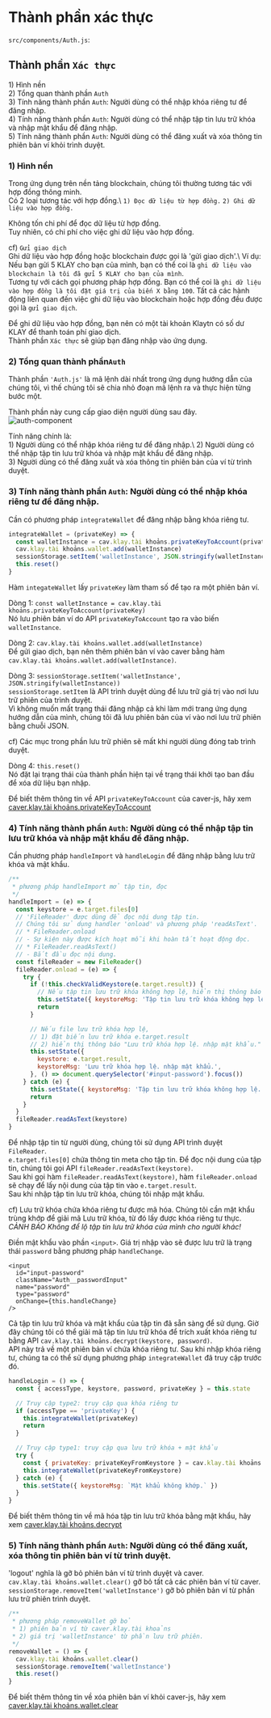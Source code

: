 # Thành phần xác thực

`src/components/Auth.js`:

## Thành phần `Xác thực` <a href="#auth-component" id="auth-component"></a>

1\) Hình nền\
2\) Tổng quan thành phần `Auth`\
3\) Tính năng thành phần `Auth`: Người dùng có thể nhập khóa riêng tư để đăng nhập.\
4\) Tính năng thành phần `Auth`: Người dùng có thể nhập tập tin lưu trữ khóa và nhập mật khẩu để đăng nhập.\
5\) Tính năng thành phần `Auth`: Người dùng có thể đăng xuất và xóa thông tin phiên bản ví khỏi trình duyệt.

### 1) Hình nền <a href="#1-background" id="1-background"></a>

Trong ứng dụng trên nền tảng blockchain, chúng tôi thường tương tác với hợp đồng thông minh.\
Có 2 loại tương tác với hợp đồng.\ `1) Đọc dữ liệu từ hợp đồng.` `2) Ghi dữ liệu vào hợp đồng.`

Không tốn chi phí để đọc dữ liệu từ hợp đồng.\
Tuy nhiên, có chi phí cho việc ghi dữ liệu vào hợp đồng.

cf) `Gửi giao dịch`\
Ghi dữ liệu vào hợp đồng hoặc blockchain được gọi là 'gửi giao dịch'.\ Ví dụ: Nếu bạn gửi 5 KLAY cho bạn của mình, bạn có thể coi là `ghi dữ liệu vào blockchain là tôi đã gửi 5 KLAY cho bạn của mình`.\
Tương tự với cách gọi phương pháp hợp đồng. Bạn có thể coi là `ghi dữ liệu vào hợp đồng là tôi đặt giá trị của biến X bằng 100`. Tất cả các hành động liên quan đến việc ghi dữ liệu vào blockchain hoặc hợp đồng đều được gọi là `gửi giao dịch`.

Để ghi dữ liệu vào hợp đồng, bạn nên có một tài khoản Klaytn có số dư KLAY để thanh toán phí giao dịch.\
Thành phần `Xác thực` sẽ giúp bạn đăng nhập vào ứng dụng.

### 2) Tổng quan thành phần`Auth` <a href="#2-auth-component-overview" id="2-auth-component-overview"></a>

Thành phần `'Auth.js'` là mã lệnh dài nhất trong ứng dụng hướng dẫn của chúng tôi, vì thế chúng tôi sẽ chia nhỏ đoạn mã lệnh ra và thực hiện từng bước một.

Thành phần này cung cấp giao diện người dùng sau đây. ![auth-component](/img/build/tutorials/tutorial-auth-component.png)

Tính năng chính là:\
1\) Người dùng có thể nhập khóa riêng tư để đăng nhập.\ 2\) Người dùng có thể nhập tập tin lưu trữ khóa và nhập mật khẩu để đăng nhập.\
3\) Người dùng có thể đăng xuất và xóa thông tin phiên bản của ví từ trình duyệt.

### 3) Tính năng thành phần `Auth`: Người dùng có thể nhập khóa riêng tư để đăng nhập. <a href="#3-auth-component-feature-user-can-input-private-key-to-login" id="3-auth-component-feature-user-can-input-private-key-to-login"></a>

Cần có phương pháp `integrateWallet` để đăng nhập bằng khóa riêng tư.

```javascript
integrateWallet = (privateKey) => {
  const walletInstance = cav.klay.tài khoảns.privateKeyToAccount(privateKey)
  cav.klay.tài khoảns.wallet.add(walletInstance)
  sessionStorage.setItem('walletInstance', JSON.stringify(walletInstance))
  this.reset()
}
```

Hàm `integateWallet` lấy `privateKey` làm tham số để tạo ra một phiên bản ví.

Dòng 1: `const walletInstance = cav.klay.tài khoảns.privateKeyToAccount(privateKey)`\
Nó lưu phiên bản ví do API `privateKeyToAccount` tạo ra vào biến `walletInstance`.

Dòng 2: `cav.klay.tài khoảns.wallet.add(walletInstance)`\
Để gửi giao dịch, bạn nên thêm phiên bản ví vào caver bằng hàm `cav.klay.tài khoảns.wallet.add(walletInstance)`.

Dòng 3: `sessionStorage.setItem('walletInstance', JSON.stringify(walletInstance))`\
`sessionStorage.setItem` là API trình duyệt dùng để lưu trữ giá trị vào nơi lưu trữ phiên của trình duyệt.\
Vì không muốn mất trạng thái đăng nhập cả khi làm mới trang ứng dụng hướng dẫn của mình, chúng tôi đã lưu phiên bản của ví vào nơi lưu trữ phiên bằng chuỗi JSON.

cf) Các mục trong phần lưu trữ phiên sẽ mất khi người dùng đóng tab trình duyệt.

Dòng 4: `this.reset()`\
Nó đặt lại trạng thái của thành phần hiện tại về trạng thái khởi tạo ban đầu để xóa dữ liệu bạn nhập.

Để biết thêm thông tin về API `privateKeyToAccount` của caver-js, hãy xem [caver.klay.tài khoảns.privateKeyToAccount](../../../../references/sdk/caver-js-1.4.1/api/caver.klay.accounts.md#privatekeytoaccount)

### 4) Tính năng thành phần `Auth`: Người dùng có thể nhập tập tin lưu trữ khóa và nhập mật khẩu để đăng nhập. <a href="#4-auth-component-feature-user-can-import-keystore-file-and-input-password-to-log" id="4-auth-component-feature-user-can-import-keystore-file-and-input-password-to-log"></a>

Cần phương pháp `handleImport` và `handleLogin` để đăng nhập bằng lưu trữ khóa và mật khẩu.

```javascript
/**
 * phương pháp handleImport mở tập tin, đọc
 */
handleImport = (e) => {
  const keystore = e.target.files[0]
  // 'FileReader' được dùng để đọc nội dung tập tin.
  // Chúng tôi sử dụng handler 'onload' và phương pháp 'readAsText'.
  // * FileReader.onload
  // - Sự kiện này được kích hoạt mỗi khi hoàn tất hoạt động đọc.
  // * FileReader.readAsText()
  // - Bắt đầu đọc nội dung.
  const fileReader = new FileReader()
  fileReader.onload = (e) => {
    try {
      if (!this.checkValidKeystore(e.target.result)) {
        // Nếu tập tin lưu trữ khóa không hợp lệ, hiển thị thông báo "Tập tin lưu trữ khóa không hợp lệ."
        this.setState({ keystoreMsg: 'Tập tin lưu trữ khóa không hợp lệ.' })
        return
      }

      // Nếu file lưu trữ khóa hợp lệ,
      // 1) đặt biến lưu trữ khóa e.target.result
      // 2) hiển thị thông báo "Lưu trữ khóa hợp lệ. nhập mật khẩu."
      this.setState({
        keystore: e.target.result,
        keystoreMsg: 'Lưu trữ khóa hợp lệ. nhập mật khẩu.',
      }, () => document.querySelector('#input-password').focus())
    } catch (e) {
      this.setState({ keystoreMsg: 'Tập tin lưu trữ khóa không hợp lệ.' })
      return
    }
  }
  fileReader.readAsText(keystore)
}
```

Để nhập tập tin từ người dùng, chúng tôi sử dụng API trình duyệt `FileReader`.\
`e.target.files[0]` chứa thông tin meta cho tập tin. Để đọc nội dung của tập tin, chúng tôi gọi API `fileReader.readAsText(keystore)`.\
Sau khi gọi hàm `fileReader.readAsText(keystore)`, hàm `fileReader.onload` sẽ chạy để lấy nội dung của tập tin vào `e.target.result`.\
Sau khi nhập tập tin lưu trữ khóa, chúng tôi nhập mật khẩu.

cf) Lưu trữ khóa chứa khóa riêng tư được mã hóa. Chúng tôi cần mật khẩu trùng khớp để giải mã Lưu trữ khóa, từ đó lấy được khóa riêng tư thực.\
_CẢNH BÁO Không để lộ tập tin lưu trữ khóa của mình cho người khác!_

Điền mật khẩu vào phần `<input>`. Giá trị nhập vào sẽ được lưu trữ là trạng thái `password` bằng phương pháp `handleChange`.

```markup
<input
  id="input-password"
  className="Auth__passwordInput"
  name="password"
  type="password"
  onChange={this.handleChange}
/>
```

Cả tập tin lưu trữ khóa và mật khẩu của tập tin đã sẵn sàng để sử dụng. Giờ đây chúng tôi có thể giải mã tập tin lưu trữ khóa để trích xuất khóa riêng tư bằng API `cav.klay.tài khoảns.decrypt(keystore, password)`.\
API này trả về một phiên bản ví chứa khóa riêng tư. Sau khi nhập khóa riêng tư, chúng ta có thể sử dụng phương pháp `integrateWallet` đã truy cập trước đó.

```javascript
handleLogin = () => {
  const { accessType, keystore, password, privateKey } = this.state

  // Truy cập type2: truy cập qua khóa riêng tư
  if (accessType == 'privateKey') {
    this.integrateWallet(privateKey)
    return
  }

  // Truy cập type1: truy cập qua lưu trữ khóa + mật khẩu
  try {
    const { privateKey: privateKeyFromKeystore } = cav.klay.tài khoảns.decrypt(keystore, password)
    this.integrateWallet(privateKeyFromKeystore)
  } catch (e) {
    this.setState({ keystoreMsg: `Mật khẩu không khớp.` })
  }
}
```

Để biết thêm thông tin về mã hóa tập tin lưu trữ khóa bằng mật khẩu, hãy xem [caver.klay.tài khoảns.decrypt](../../../../references/sdk/caver-js-1.4.1/api/caver.klay.accounts.md#decrypt)

### 5) Tính năng thành phần `Auth`: Người dùng có thể đăng xuất, xóa thông tin phiên bản ví từ trình duyệt. <a href="#5-auth-component-feature-user-can-logout-remove-wallet-instance-information-from" id="5-auth-component-feature-user-can-logout-remove-wallet-instance-information-from"></a>

'logout' nghĩa là gỡ bỏ phiên bản ví từ trình duyệt và caver.\
`cav.klay.tài khoảns.wallet.clear()` gỡ bỏ tất cả các phiên bản ví từ caver.\
`sessionStorage.removeItem('walletInstance')` gỡ bỏ phiên bản ví từ phần lưu trữ phiên trình duyệt.

```javascript
/**
 * phương pháp removeWallet gỡ bỏ
 * 1) phiên bản ví từ caver.klay.tài khoảns
 * 2) giá trị 'walletInstance' từ phần lưu trữ phiên.
 */
removeWallet = () => {
  cav.klay.tài khoảns.wallet.clear()
  sessionStorage.removeItem('walletInstance')
  this.reset()
}
```

Để biết thêm thông tin về xóa phiên bản ví khỏi caver-js, hãy xem [caver.klay.tài khoảns.wallet.clear](../../../../references/sdk/caver-js-1.4.1/api/caver.klay.accounts.md#wallet-clear)

